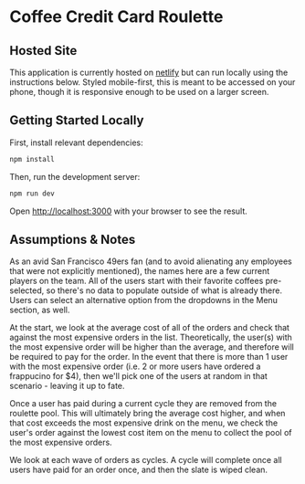 # Coffee Credit Card Roulette

## Hosted Site

This application is currently hosted on [netlify](https://main--sr-blabs-preview.netlify.app/) but can run locally using the instructions below. Styled mobile-first, this is meant to be accessed on your phone, though it is responsive enough to be used on a larger screen.

## Getting Started Locally

First, install relevant dependencies:

```bash
npm install
```

Then, run the development server:

```bash
npm run dev
```

Open [http://localhost:3000](http://localhost:3000) with your browser to see the result.

## Assumptions & Notes

As an avid San Francisco 49ers fan (and to avoid alienating any employees that were not explicitly mentioned), the names here are a few current players on the team. All of the users start with their favorite coffees pre-selected, so there's no data to populate outside of what is already there. Users can select an alternative option from the dropdowns in the Menu section, as well.

At the start, we look at the average cost of all of the orders and check that against the most expensive orders in the list. Theoretically, the user(s) with the most expensive order will be higher than the average, and therefore will be required to pay for the order. In the event that there is more than 1 user with the most expensive order (i.e. 2 or more users have ordered a frappucino for $4), then we'll pick one of the users at random in that scenario - leaving it up to fate.

Once a user has paid during a current cycle they are removed from the roulette pool. This will ultimately bring the average cost higher, and when that cost exceeds the most expensive drink on the menu, we check the user's order against the lowest cost item on the menu to collect the pool of the most expensive orders.

We look at each wave of orders as cycles. A cycle will complete once all users have paid for an order once, and then the slate is wiped clean.

